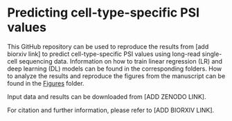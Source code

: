 # Predicting cell-type-specific PSI values

This GitHub repository can be used to reproduce the results from [add biorxiv link] to predict cell-type-specific PSI values using long-read single-cell sequencing data. Information on how to train linear regression (LR) and deep learning (DL) models can be found in the corresponding folders. How to analyze the results and reproduce the figures from the manuscript can be found in the [Figures](Figures) folder.

Input data and results can be downloaded from [ADD ZENODO LINK].

For citation and further information, please refer to [ADD BIORXIV LINK].
